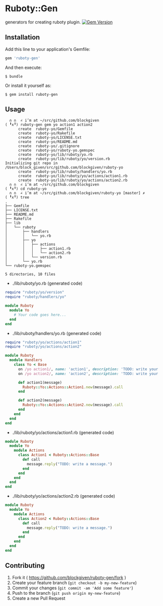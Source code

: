 # Ruboty::Gen

generators for creating ruboty plugin.
[![Gem Version](https://badge.fury.io/rb/ruboty-gen.svg)](http://badge.fury.io/rb/ruboty-gen)

## Installation

Add this line to your application's Gemfile:

```ruby
gem 'ruboty-gen'
```

And then execute:

    $ bundle

Or install it yourself as:

    $ gem install ruboty-gen

## Usage

```
  ∩ ∩  ∠ i’m at ~/src/github.com/blockgiven
( ╹x╹) ruboty-gen gem yo action1 action2
      create  ruboty-yo/Gemfile
      create  ruboty-yo/Rakefile
      create  ruboty-yo/LICENSE.txt
      create  ruboty-yo/README.md
      create  ruboty-yo/.gitignore
      create  ruboty-yo/ruboty-yo.gemspec
      create  ruboty-yo/lib/ruboty/yo.rb
      create  ruboty-yo/lib/ruboty/yo/version.rb
Initializing git repo in /Users/block_given/src/github.com/blockgiven/ruboty-yo
      create  ruboty-yo/lib/ruboty/handlers/yo.rb
      create  ruboty-yo/lib/ruboty/yo/actions/action1.rb
      create  ruboty-yo/lib/ruboty/yo/actions/action2.rb
  ∩ ∩  ∠ i’m at ~/src/github.com/blockgiven
( ╹x╹) cd ruboty-yo
  ∩ ∩  ∠ i’m at ~/src/github.com/blockgiven/ruboty-yo [master] ✗
( ╹x╹) tree
.
├── Gemfile
├── LICENSE.txt
├── README.md
├── Rakefile
├── lib
│   └── ruboty
│       ├── handlers
│       │   └── yo.rb
│       ├── yo
│       │   ├── actions
│       │   │   ├── action1.rb
│       │   │   └── action2.rb
│       │   └── version.rb
│       └── yo.rb
└── ruboty-yo.gemspec

5 directories, 10 files
```

* ./lib/ruboty/yo.rb (generated code)

~~~ruby
require "ruboty/yo/version"
require "ruboty/handlers/yo"

module Ruboty
  module Yo
    # Your code goes here...
  end
end
~~~

* ./lib/ruboty/handlers/yo.rb (generated code)

~~~ruby
require "ruboty/yo/actions/action1"
require "ruboty/yo/actions/action2"

module Ruboty
  module Handlers
    class Yo < Base
      on /yo action1/, name: 'action1', description: 'TODO: write your description'
      on /yo action2/, name: 'action2', description: 'TODO: write your description'

      def action1(message)
        Ruboty::Yo::Actions::Action1.new(message).call
      end

      def action2(message)
        Ruboty::Yo::Actions::Action2.new(message).call
      end
    end
  end
end
~~~

* ./lib/ruboty/yo/actions/action1.rb (generated code)

~~~ruby
module Ruboty
  module Yo
    module Actions
      class Action1 < Ruboty::Actions::Base
        def call
          message.reply("TODO: write a message.")
        end
      end
    end
  end
end
~~~

* ./lib/ruboty/yo/actions/action2.rb (generated code)

~~~ruby
module Ruboty
  module Yo
    module Actions
      class Action2 < Ruboty::Actions::Base
        def call
          message.reply("TODO: write a message.")
        end
      end
    end
  end
end
~~~

## Contributing

1. Fork it ( https://github.com/blockgiven/ruboty-gen/fork )
2. Create your feature branch (`git checkout -b my-new-feature`)
3. Commit your changes (`git commit -am 'Add some feature'`)
4. Push to the branch (`git push origin my-new-feature`)
5. Create a new Pull Request
